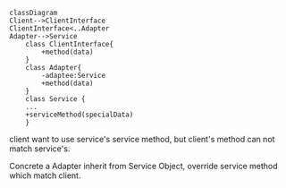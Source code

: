 ~~~mermaid
classDiagram
Client-->ClientInterface
ClientInterface<..Adapter
Adapter-->Service
    class ClientInterface{
		+method(data)
    }
    class Adapter{
    	-adaptee:Service
		+method(data)
    }
    class Service {
    ...
    +serviceMethod(specialData)
	}

~~~

client want to use service's service method, but client's method can not match service's.

Concrete a Adapter inherit from Service Object, override service method which match client.
